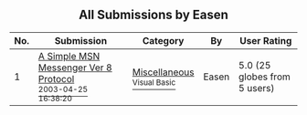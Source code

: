 ﻿<div align="center">

## All Submissions by Easen

</div>

No.  | Submission | Category | By   | User Rating
---- | ---------- | -------- | ---- | -----------
1 | [A Simple MSN Messenger Ver 8 Protocol<br /><sup>2003-04-25 16:38:20</sup>](https://github.com/Planet-Source-Code/easen-a-simple-msn-messenger-ver-8-protocol__1-45051) | [Miscellaneous<br /><sup>Visual Basic</sup>](../ByCategory/miscellaneous__1-1.md) | Easen | 5.0 (25 globes from 5 users)
